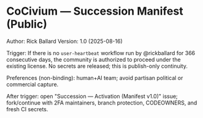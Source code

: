 <!-- status: stub; target: 150+ words -->
<!-- status: stub; target: 150+ words -->
<!-- status: stub; target: 150+ words -->
<!-- status: stub; target: 150+ words -->
<!-- status: stub; target: 150+ words -->
<!-- status: stub; target: 150+ words -->
# CoCivium — Succession Manifest (Public)

Author: Rick Ballard
Version: 1.0 (2025-08-16)

Trigger: If there is no `user-heartbeat` workflow run by @rickballard for 366 consecutive days, the community is authorized to proceed under the existing license.
No secrets are released; this is publish-only continuity.

Preferences (non-binding): human+AI team; avoid partisan political or commercial capture.

After trigger: open "Succession — Activation (Manifest v1.0)" issue; fork/continue with 2FA maintainers, branch protection, CODEOWNERS, and fresh CI secrets.







